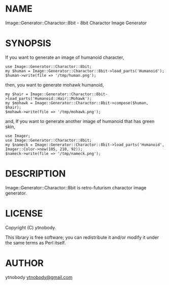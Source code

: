 # NAME

Image::Generator::Charactor::8bit - 8bit Charactor Image Generator

# SYNOPSIS

If you want to generate an image of humanoid character,

    use Image::Generator::Charactor::8bit;
    my $human = Image::Generator::Charactor::8bit->load_parts('Humanoid');
    $human->write(file => '/tmp/human.png');

then, you want to generate mohawk humanoid,

    my $hair = Image::Generator::Charactor::8bit->load_parts('Humanoid::Hair::Mohawk');
    my $mohawk = Image::Generator::Charactor::8bit->compose($human, $hair);
    $mohawk->write(file => '/tmp/mohawk.png');

and, If you want to generate another image of humanoid that has green skin,

    use Imager;
    use Image::Generator::Charactor::8bit;
    my $nameck = Image::Generator::Charactor::8bit->load_parts('Humanoid', Imager::Color->new(105, 210, 92));
    $nameck->write(file => '/tmp/nameck.png');

# DESCRIPTION

Image::Generator::Charactor::8bit is retro-futurism charactor image generator.

# LICENSE

Copyright (C) ytnobody.

This library is free software; you can redistribute it and/or modify
it under the same terms as Perl itself.

# AUTHOR

ytnobody <ytnobody@gmail.com>
